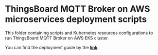 # ThingsBoard MQTT Broker on AWS microservices deployment scripts

This folder containing scripts and Kubernetes resources configurations to run ThingsBoard MQTT Broker on AWS EKS cluster.

You can find the deployment guide by the [**link**](https://thingsboard.io/docs/mqtt-broker/install/cluster/aws-cluster-setup/).